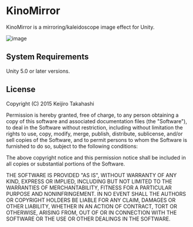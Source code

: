 KinoMirror
==========

KinoMirror is a mirroring/kaleidoscope image effect for Unity.

![image](http://38.media.tumblr.com/17d1b8e0c9a0541c2772378a646cd45e/tumblr_nt3wlhtjll1qio469o1_400.gif)

System Requirements
-------------------

Unity 5.0 or later versions.

License
-------

Copyright (C) 2015 Keijiro Takahashi

Permission is hereby granted, free of charge, to any person obtaining a copy of
this software and associated documentation files (the "Software"), to deal in
the Software without restriction, including without limitation the rights to
use, copy, modify, merge, publish, distribute, sublicense, and/or sell copies of
the Software, and to permit persons to whom the Software is furnished to do so,
subject to the following conditions:

The above copyright notice and this permission notice shall be included in all
copies or substantial portions of the Software.

THE SOFTWARE IS PROVIDED "AS IS", WITHOUT WARRANTY OF ANY KIND, EXPRESS OR
IMPLIED, INCLUDING BUT NOT LIMITED TO THE WARRANTIES OF MERCHANTABILITY, FITNESS
FOR A PARTICULAR PURPOSE AND NONINFRINGEMENT. IN NO EVENT SHALL THE AUTHORS OR
COPYRIGHT HOLDERS BE LIABLE FOR ANY CLAIM, DAMAGES OR OTHER LIABILITY, WHETHER
IN AN ACTION OF CONTRACT, TORT OR OTHERWISE, ARISING FROM, OUT OF OR IN
CONNECTION WITH THE SOFTWARE OR THE USE OR OTHER DEALINGS IN THE SOFTWARE.
